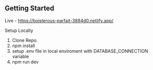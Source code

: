 ## Getting Started
Live - https://boisterous-parfait-3884d0.netlify.app/

Setup Locally
1. Clone Repo.
2. npm install
3. setup .env file in local enviroment with DATABASE_CONNECTION variable
4. npm run dev
